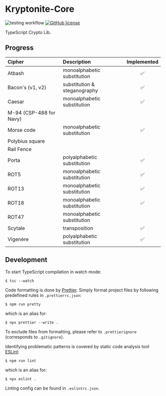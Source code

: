 # Kryptonite-Core

![testing workflow](https://github.com/aleksbelic/kryptonite-core/actions/workflows/tests.yml/badge.svg)
[![GitHub license](https://img.shields.io/github/license/aleksbelic/kryptonite-core)](https://raw.githubusercontent.com/aleksbelic/kryptonite-core/release/1.0.0/LICENSE)

TypeScript Crypto Lib.

## Progress

| Cipher                  | Description                  | Implemented |
| :---------------------- | :--------------------------- | :---------: |
| Atbash                  | monoalphabetic substitution  |   &#9989;   |
| Bacon's (v1, v2)        | substitution & steganography |   &#9989;   |
| Caesar                  | monoalphabetic substitution  |   &#9989;   |
| M-94 (CSP-488 for Navy) |                              |             |
| Morse code              | monoalphabetic substitution  |   &#9989;   |
| Polybius square         |                              |             |
| Rail Fence              |                              |             |
| Porta                   | polyalphabetic substitution  |   &#9989;   |
| ROT5                    | monoalphabetic substitution  |   &#9989;   |
| ROT13                   | monoalphabetic substitution  |   &#9989;   |
| ROT18                   | monoalphabetic substitution  |   &#9989;   |
| ROT47                   | monoalphabetic substitution  |             |
| Scytale                 | transposition                |   &#9989;   |
| Vigenère                | polyalphabetic substitution  |   &#9989;   |

## Development

To start TypeScript compilation in watch mode:

```
$ tsc --watch
```

Code formatting is done by [Prettier](https://prettier.io/).
Simply format project files by following predefined rules in `.prettierrc.json`:

```
$ npm run pretty
```

which is an alias for:

```
$ npx prettier --write .
```

To exclude files from formatting, please refer to `.prettierignore` (corresponds to `.gitignore`).

Identifying problematic patterns is covered by static code analysis tool [ESLint](https://eslint.org/):

```
$ npm run lint
```

which is an alias for:

```
$ npx eslint .
```

Linting config can be found in `.eslintrc.json`.
